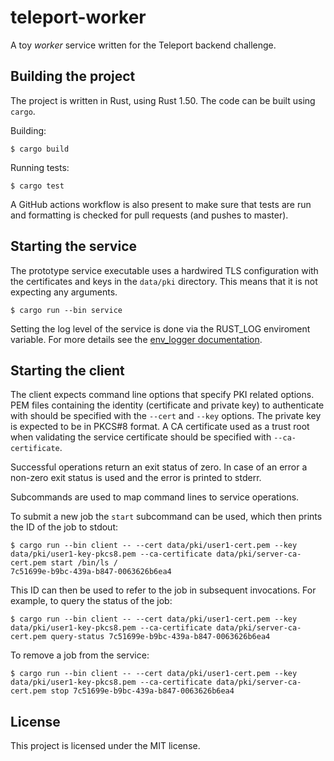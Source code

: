 # teleport-worker

A toy _worker_ service written for the Teleport backend challenge.

## Building the project

The project is written in Rust, using Rust 1.50. The code can be built using `cargo`.

Building:
```shell
$ cargo build
```

Running tests:
```shell
$ cargo test
```

A GitHub actions workflow is also present to make sure that tests are run and formatting is checked for pull requests (and pushes to master).

## Starting the service

The prototype service executable uses a hardwired TLS configuration with the certificates and keys in the `data/pki` directory. This means that it is not expecting any arguments.

```shell
$ cargo run --bin service
```

Setting the log level of the service is done via the RUST_LOG enviroment variable. For more details see the [env_logger documentation](https://docs.rs/env_logger/0.8.3/env_logger/).

## Starting the client

The client expects command line options that specify PKI related options. PEM files containing the identity (certificate and private key) to authenticate with should be specified with the `--cert` and `--key` options. The private key is expected to be in PKCS#8 format. A CA certificate used as a trust root when validating the service certificate should be specified with `--ca-certificate`.

Successful operations return an exit status of zero. In case of an error a non-zero exit status is used and the error is printed to stderr.

Subcommands are used to map command lines to service operations.

To submit a new job the `start` subcommand can be used, which then prints the ID of the job to stdout:

```shell
$ cargo run --bin client -- --cert data/pki/user1-cert.pem --key data/pki/user1-key-pkcs8.pem --ca-certificate data/pki/server-ca-cert.pem start /bin/ls /
7c51699e-b9bc-439a-b847-0063626b6ea4
```

This ID can then be used to refer to the job in subsequent invocations. For example, to query the status of the job:

```shell
$ cargo run --bin client -- --cert data/pki/user1-cert.pem --key data/pki/user1-key-pkcs8.pem --ca-certificate data/pki/server-ca-cert.pem query-status 7c51699e-b9bc-439a-b847-0063626b6ea4
```

To remove a job from the service:

```shell
$ cargo run --bin client -- --cert data/pki/user1-cert.pem --key data/pki/user1-key-pkcs8.pem --ca-certificate data/pki/server-ca-cert.pem stop 7c51699e-b9bc-439a-b847-0063626b6ea4
```

## License

This project is licensed under the MIT license.
